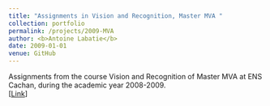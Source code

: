```yaml
---
title: "Assignments in Vision and Recognition, Master MVA "
collection: portfolio
permalink: /projects/2009-MVA
author: <b>Antoine Labatie</b>
date: 2009-01-01
venue: GitHub
---
```


Assignments from the course Vision and Recognition of Master MVA at ENS Cachan, during the academic year 2008-2009.<br>
[[Link](https://github.com/alabatie/Vision-Recognition)]
<br>
<br>
